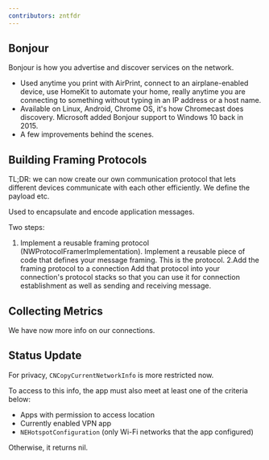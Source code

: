 ```yaml
---
contributors: zntfdr
---
```


## Bonjour
Bonjour is how you advertise and discover services on the network.

- Used anytime you print with AirPrint, connect to an airplane-enabled device, use HomeKit to automate your home, really anytime you are connecting to something without typing in an IP address or a host name. 
- Available on Linux, Android, Chrome OS, it's how Chromecast does discovery. Microsoft added Bonjour support to Windows 10 back in 2015.
- A few improvements behind the scenes.

## Building Framing Protocols

TL;DR: we can now create our own communication protocol that lets different devices communicate with each other efficiently. We define the payload etc.

Used to encapsulate and encode application messages.

Two steps:

1. Implement a reusable framing protocol (NWProtocolFramerImplementation). Implement a reusable piece of code that defines your message framing. This is the protocol. 
2.Add the framing protocol to a connection
Add that protocol into your connection's protocol stacks so that you can use it for connection establishment as well as sending and receiving message. 

## Collecting Metrics

We have now more info on our connections. 

## Status Update

For privacy, `CNCopyCurrentNetworkInfo` is more restricted now.

To access to this info, the app must also meet at least one of the criteria below:

- Apps with permission to access location
- Currently enabled VPN app
- `NEHotspotConfiguration` (only Wi-Fi networks that the app configured)

Otherwise, it returns nil.
